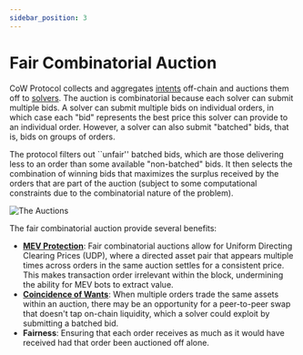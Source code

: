 ```yaml
---
sidebar_position: 3
---
```


# Fair Combinatorial Auction

CoW Protocol collects and aggregates [intents](./intents) off-chain and auctions them off to [solvers](./solvers). The auction is combinatorial because each solver can submit multiple bids. A solver can submit multiple bids on individual orders, in which case each "bid" represents the best price this solver can provide to an individual order. However, a solver can also submit "batched" bids, that is, bids on groups of orders. 

The protocol filters out ``unfair'' batched bids, which are those delivering less to an order than some available "non-batched" bids. It then selects the combination of winning bids that maximizes the surplus received by the orders that are part of the auction (subject to some computational constraints due to the combinatorial nature of the problem).

![The Auctions](/img/concepts/batch-auctions.png)

The fair combinatorial auction provide several benefits:

- [**MEV Protection**](../benefits/mev-protection): Fair combinatorial auctions allow for Uniform Directing Clearing Prices (UDP), where a directed asset pair that appears multiple times across orders in the same auction settles for a consistent price.
  This makes transaction order irrelevant within the block, undermining the ability for MEV bots to extract value.
- **[Coincidence of Wants](../how-it-works/coincidence-of-wants)**: When multiple orders trade the same assets within an auction, there may be an opportunity for a peer-to-peer swap that doesn't tap on-chain liquidity, which a solver could exploit by submitting a batched bid.
- **Fairness**: Ensuring that each order receives as much as it would have received had that order been auctioned off alone.
